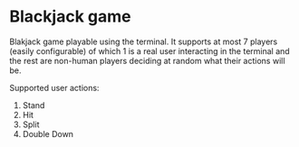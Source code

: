 # Blackjack game

Blakjack game playable using the terminal. It supports at most 7 players (easily configurable) of which 1 is a real user interacting in the terminal and the rest are non-human players deciding at random what their actions will be.

Supported user actions:

1. Stand
2. Hit
3. Split
4. Double Down
